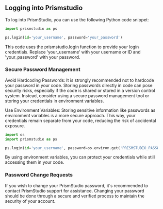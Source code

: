 ## Logging into Prismstudio
To log into PrismStudio, you can use the following Python code snippet:

```python
import prismstudio as ps

ps.login(id='your_username', password='your_password')
```
This code uses the prismstudio.login function to provide your login credentials. Replace 'your_username' with your username or ID and 'your_password' with your password.

### Secure Password Management

Avoid Hardcoding Passwords: It is strongly recommended not to hardcode your password in your code. Storing passwords directly in code can pose security risks, especially if the code is shared or stored in a version control system. Instead, consider using a secure password management tool or storing your credentials in environment variables.

Use Environment Variables: Storing sensitive information like passwords as environment variables is a more secure approach. This way, your credentials remain separate from your code, reducing the risk of accidental exposure.

```python
import os
import prismstudio as ps

ps.login(id='your_username', password=os.environ.get('PRISMSTUDIO_PASSWORD'))
```
By using environment variables, you can protect your credentials while still accessing them in your code.

### Password Change Requests
If you wish to change your PrismStudio password, it's recommended to contact PrismStudio support for assistance. Changing your password should be done through a secure and verified process to maintain the security of your account.